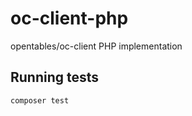 # oc-client-php
opentables/oc-client PHP implementation

## Running tests

```bash
composer test
```
